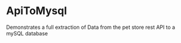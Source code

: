 # ApiToMysql


Demonstrates a full extraction of Data from the pet store rest API to a mySQL database
